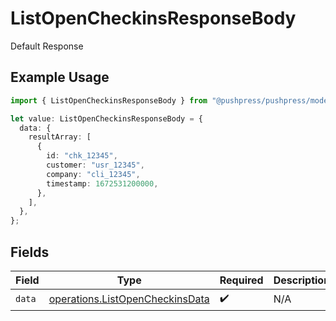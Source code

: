 # ListOpenCheckinsResponseBody

Default Response

## Example Usage

```typescript
import { ListOpenCheckinsResponseBody } from "@pushpress/pushpress/models/operations";

let value: ListOpenCheckinsResponseBody = {
  data: {
    resultArray: [
      {
        id: "chk_12345",
        customer: "usr_12345",
        company: "cli_12345",
        timestamp: 1672531200000,
      },
    ],
  },
};
```

## Fields

| Field                                                                              | Type                                                                               | Required                                                                           | Description                                                                        |
| ---------------------------------------------------------------------------------- | ---------------------------------------------------------------------------------- | ---------------------------------------------------------------------------------- | ---------------------------------------------------------------------------------- |
| `data`                                                                             | [operations.ListOpenCheckinsData](../../models/operations/listopencheckinsdata.md) | :heavy_check_mark:                                                                 | N/A                                                                                |